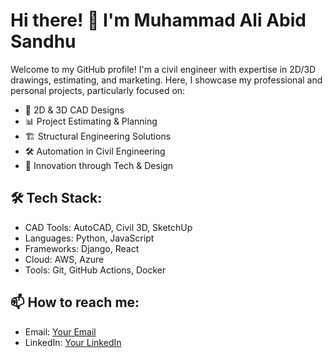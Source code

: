 # Hi there! 👋 I'm Muhammad Ali Abid Sandhu

Welcome to my GitHub profile! I'm a civil engineer with expertise in 2D/3D drawings, estimating, and marketing. Here, I showcase my professional and personal projects, particularly focused on:

- 📐 2D & 3D CAD Designs
- 📊 Project Estimating & Planning
- 🏗️ Structural Engineering Solutions
- 🛠️ Automation in Civil Engineering
- 🚀 Innovation through Tech & Design

## 🛠 Tech Stack:
- CAD Tools: AutoCAD, Civil 3D, SketchUp
- Languages: Python, JavaScript
- Frameworks: Django, React
- Cloud: AWS, Azure
- Tools: Git, GitHub Actions, Docker

## 📫 How to reach me:
- Email: [Your Email](mailto:aliabidsandhu@gmail.com)
- LinkedIn: [Your LinkedIn](https://www.linkedin.com/in/muhammadaliabidsandhu/)

